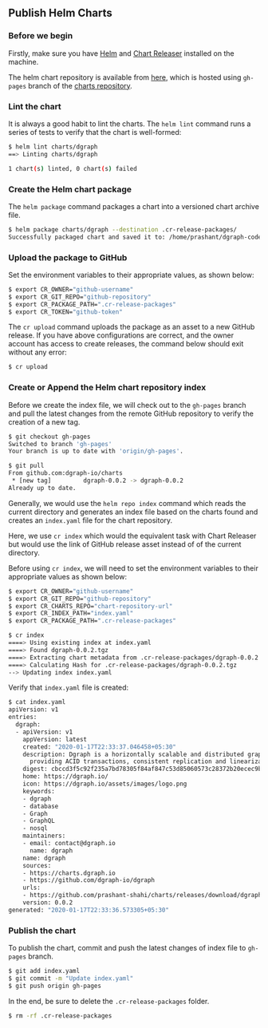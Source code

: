 ## Publish Helm Charts

### Before we begin

Firstly, make sure you have [Helm](https://github.com/helm/helm/releases) and [Chart Releaser](https://github.com/helm/chart-releaser/releases) installed on the machine.

The helm chart repository is available from [here](https://charts.dgraph.io/), which is hosted using
`gh-pages` branch of the [charts repository](https://github.com/dgraph-io/charts).

### Lint the chart

It is always a good habit to lint the charts. The `helm lint` command runs a series of tests
to verify that the chart is well-formed:

```bash
$ helm lint charts/dgraph
==> Linting charts/dgraph

1 chart(s) linted, 0 chart(s) failed
```

### Create the Helm chart package

The `helm package` command packages a chart into a versioned chart archive file.

```bash
$ helm package charts/dgraph --destination .cr-release-packages/
Successfully packaged chart and saved it to: /home/prashant/dgraph-code/charts/dgraph-0.0.2.tgz
```

### Upload the package to GitHub

Set the environment variables to their appropriate values, as shown below:

```bash
$ export CR_OWNER="github-username"
$ export CR_GIT_REPO="github-repository"
$ export CR_PACKAGE_PATH=".cr-release-packages"
$ export CR_TOKEN="github-token"
```

The `cr upload` command uploads the package as an asset to a new GitHub release.
If you have above configurations are correct, and the owner account has access to create
releases, the command below should exit without any error:

```bash
$ cr upload
```

### Create or Append the Helm chart repository index

Before we create the index file, we will check out to the `gh-pages` branch and pull the latest
changes from the remote GitHub repository to verify the creation of a new tag.

```bash
$ git checkout gh-pages
Switched to branch 'gh-pages'
Your branch is up to date with 'origin/gh-pages'.

$ git pull
From github.com:dgraph-io/charts
 * [new tag]         dgraph-0.0.2 -> dgraph-0.0.2
Already up to date.
```

Generally, we would use the `helm repo index` command which reads the current directory and generates
an index file based on the charts found and creates an `index.yaml` file for the chart repository.

Here, we use `cr index` which would the equivalent task with Chart Releaser but would use the link
of GitHub release asset instead of of the current directory.

Before using `cr index`, we will need to set the environment variables to their appropriate values as shown below:

```bash
$ export CR_OWNER="github-username"
$ export CR_GIT_REPO="github-repository"
$ export CR_CHARTS_REPO="chart-repository-url"
$ export CR_INDEX_PATH="index.yaml"
$ export CR_PACKAGE_PATH=".cr-release-packages"
```

```bash
$ cr index
====> Using existing index at index.yaml
====> Found dgraph-0.0.2.tgz
====> Extracting chart metadata from .cr-release-packages/dgraph-0.0.2.tgz
====> Calculating Hash for .cr-release-packages/dgraph-0.0.2.tgz
--> Updating index index.yaml
```

Verify that `index.yaml` file is created:

```bash
$ cat index.yaml
apiVersion: v1
entries:
  dgraph:
  - apiVersion: v1
    appVersion: latest
    created: "2020-01-17T22:33:37.046458+05:30"
    description: Dgraph is a horizontally scalable and distributed graph database,
      providing ACID transactions, consistent replication and linearizable reads.
    digest: cbccd3f5c92f235a7bd78305f84af847c53d85060573c28372b20ecec9b61cf8
    home: https://dgraph.io/
    icon: https://dgraph.io/assets/images/logo.png
    keywords:
    - dgraph
    - database
    - Graph
    - GraphQL
    - nosql
    maintainers:
    - email: contact@dgraph.io
      name: dgraph
    name: dgraph
    sources:
    - https://charts.dgraph.io
    - https://github.com/dgraph-io/dgraph
    urls:
    - https://github.com/prashant-shahi/charts/releases/download/dgraph-0.0.2/dgraph-0.0.2.tgz
    version: 0.0.2
generated: "2020-01-17T22:33:36.573305+05:30"
```

### Publish the chart

To publish the chart, commit and push the latest changes of index file to `gh-pages` branch.

```bash
$ git add index.yaml
$ git commit -m "Update index.yaml"
$ git push origin gh-pages
```

In the end, be sure to delete the `.cr-release-packages` folder.

```bash
$ rm -rf .cr-release-packages
```
